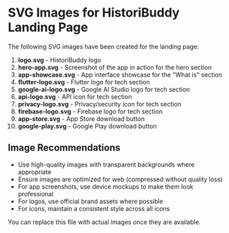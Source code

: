 # SVG Images for HistoriBuddy Landing Page

The following SVG images have been created for the landing page:

1. **logo.svg** - HistoriBuddy logo 
2. **hero-app.svg** - Screenshot of the app in action for the hero section
3. **app-showcase.svg** - App interface showcase for the "What is" section
4. **flutter-logo.svg** - Flutter logo for tech section
5. **google-ai-logo.svg** - Google AI Studio logo for tech section
6. **api-logo.svg** - API icon for tech section
7. **privacy-logo.svg** - Privacy/security icon for tech section
8. **firebase-logo.svg** - Firebase logo for tech section
9. **app-store.svg** - App Store download button
10. **google-play.svg** - Google Play download button

## Image Recommendations

- Use high-quality images with transparent backgrounds where appropriate
- Ensure images are optimized for web (compressed without quality loss)
- For app screenshots, use device mockups to make them look professional
- For logos, use official brand assets where possible
- For icons, maintain a consistent style across all icons

You can replace this file with actual images once they are available. 